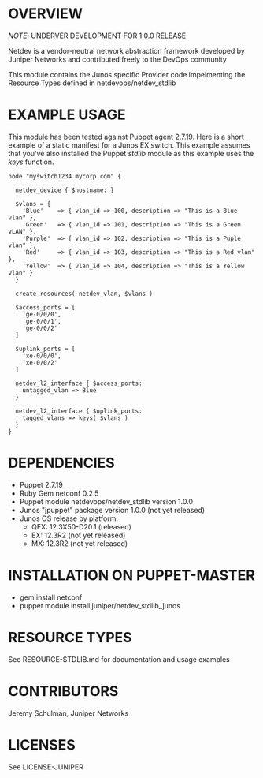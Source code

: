 # OVERVIEW

_NOTE_: UNDERVER DEVELOPMENT FOR 1.0.0 RELEASE

Netdev is a vendor-neutral network abstraction framework developed by 
Juniper Networks and contributed freely to the DevOps community

This module contains the Junos specific Provider code impelmenting
the Resource Types defined in netdevops/netdev_stdlib

# EXAMPLE USAGE

This module has been tested against Puppet agent 2.7.19.  Here is a short example of a static manifest for a Junos EX switch.  This example assumes that you've also installed the Puppet _stdlib_ module as this example uses the _keys_ function.

~~~~
node "myswitch1234.mycorp.com" {
     
  netdev_device { $hostname: }
    
  $vlans = {
    'Blue'    => { vlan_id => 100, description => "This is a Blue vlan" },
    'Green'   => { vlan_id => 101, description => "This is a Green vLAN" },
    'Purple'  => { vlan_id => 102, description => "This is a Puple vlan" },
    'Red'     => { vlan_id => 103, description => "This is a Red vlan" },
    'Yellow'  => { vlan_id => 104, description => "This is a Yellow vlan" }   
  }
    
  create_resources( netdev_vlan, $vlans )
    
  $access_ports = [
    'ge-0/0/0',
    'ge-0/0/1',
    'ge-0/0/2'
  ]
    
  $uplink_ports = [
    'xe-0/0/0',
    'xe-0/0/2'
  ]
      
  netdev_l2_interface { $access_ports:
    untagged_vlan => Blue
  }
          
  netdev_l2_interface { $uplink_ports:
    tagged_vlans => keys( $vlans )
  }
}
~~~~
  
# DEPENDENCIES

  * Puppet 2.7.19
  * Ruby Gem netconf 0.2.5
  * Puppet module netdevops/netdev_stdlib version 1.0.0
  * Junos "jpuppet" package version 1.0.0 (not yet released)
  * Junos OS release by platform:
    * QFX: 12.3X50-D20.1 (released)
    * EX:  12.3R2 (not yet released)
    * MX:  12.3R2 (not yet released)

# INSTALLATION ON PUPPET-MASTER

  * gem install netconf
  * puppet module install juniper/netdev_stdlib_junos 

# RESOURCE TYPES

See RESOURCE-STDLIB.md for documentation and usage examples

# CONTRIBUTORS

   Jeremy Schulman, Juniper Networks

# LICENSES

   See LICENSE-JUNIPER
